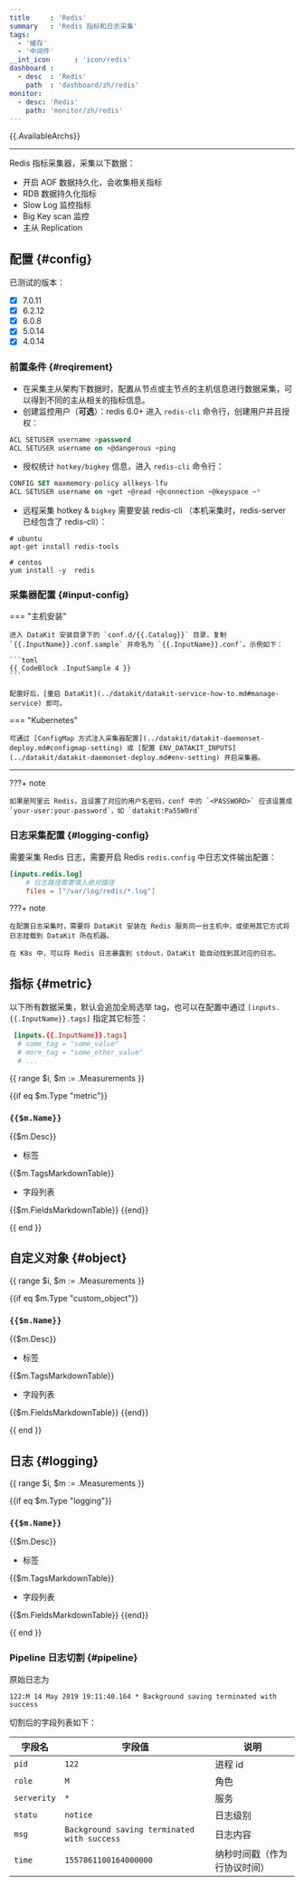 ```yaml
---
title     : 'Redis'
summary   : 'Redis 指标和日志采集'
tags:
  - '缓存'
  - '中间件'
__int_icon      : 'icon/redis'
dashboard :
  - desc  : 'Redis'
    path  : 'dashboard/zh/redis'
monitor:
  - desc: 'Redis'
    path: 'monitor/zh/redis'
---
```


{{.AvailableArchs}}

---

Redis 指标采集器，采集以下数据：

- 开启 AOF 数据持久化，会收集相关指标
- RDB 数据持久化指标
- Slow Log 监控指标
- Big Key scan 监控
- 主从 Replication

## 配置 {#config}

已测试的版本：

- [x] 7.0.11
- [x] 6.2.12
- [x] 6.0.8
- [x] 5.0.14
- [x] 4.0.14

### 前置条件 {#reqirement}

- 在采集主从架构下数据时，配置从节点或主节点的主机信息进行数据采集，可以得到不同的主从相关的指标信息。
- 创建监控用户（**可选**）：redis 6.0+ 进入 `redis-cli` 命令行，创建用户并且授权：

```sql
ACL SETUSER username >password
ACL SETUSER username on +@dangerous +ping
```

- 授权统计 `hotkey/bigkey` 信息，进入 `redis-cli` 命令行：

```sql
CONFIG SET maxmemory-policy allkeys-lfu
ACL SETUSER username on +get +@read +@connection +@keyspace ~*
```

- 远程采集 hotkey & `bigkey` 需要安装 redis-cli （本机采集时，redis-server 已经包含了 redis-cli）：

```shell
# ubuntu 
apt-get install redis-tools

# centos
yum install -y  redis
```

### 采集器配置 {#input-config}

<!-- markdownlint-disable MD046 -->
=== "主机安装"

    进入 DataKit 安装目录下的 `conf.d/{{.Catalog}}` 目录，复制 `{{.InputName}}.conf.sample` 并命名为 `{{.InputName}}.conf`。示例如下：
    
    ```toml
    {{ CodeBlock .InputSample 4 }}
    ```
    
    配置好后，[重启 DataKit](../datakit/datakit-service-how-to.md#manage-service) 即可。

=== "Kubernetes"

    可通过 [ConfigMap 方式注入采集器配置](../datakit/datakit-daemonset-deploy.md#configmap-setting) 或 [配置 ENV_DATAKIT_INPUTS](../datakit/datakit-daemonset-deploy.md#env-setting) 开启采集器。

---

???+ note

    如果是阿里云 Redis，且设置了对应的用户名密码，conf 中的 `<PASSWORD>` 应该设置成 `your-user:your-password`，如 `datakit:Pa55W0rd`
<!-- markdownlint-enable -->

### 日志采集配置 {#logging-config}

需要采集 Redis 日志，需要开启 Redis `redis.config` 中日志文件输出配置：

```toml
[inputs.redis.log]
    # 日志路径需要填入绝对路径
    files = ["/var/log/redis/*.log"]
```

<!-- markdownlint-disable MD046 -->
???+ note

    在配置日志采集时，需要将 DataKit 安装在 Redis 服务同一台主机中，或使用其它方式将日志挂载到 DataKit 所在机器。

    在 K8s 中，可以将 Redis 日志暴露到 stdout，DataKit 能自动找到其对应的日志。
<!-- markdownlint-enable -->

## 指标 {#metric}

以下所有数据采集，默认会追加全局选举 tag，也可以在配置中通过 `[inputs.{{.InputName}}.tags]` 指定其它标签：

``` toml
 [inputs.{{.InputName}}.tags]
  # some_tag = "some_value"
  # more_tag = "some_other_value"
  # ...
```

{{ range $i, $m := .Measurements }}

{{if eq $m.Type "metric"}}

### `{{$m.Name}}`

{{$m.Desc}}

- 标签

{{$m.TagsMarkdownTable}}

- 字段列表

{{$m.FieldsMarkdownTable}}
{{end}}

{{ end }}

## 自定义对象 {#object}

{{ range $i, $m := .Measurements }}

{{if eq $m.Type "custom_object"}}

### `{{$m.Name}}`

{{$m.Desc}}

- 标签

{{$m.TagsMarkdownTable}}

- 字段列表

{{$m.FieldsMarkdownTable}}
{{end}}

{{ end }}

## 日志 {#logging}

<!-- markdownlint-disable MD024 -->
{{ range $i, $m := .Measurements }}

{{if eq $m.Type "logging"}}

### `{{$m.Name}}`

{{$m.Desc}}

- 标签

{{$m.TagsMarkdownTable}}

- 字段列表

{{$m.FieldsMarkdownTable}}
{{end}}

{{ end }}
<!-- markdownlint-enable -->

### Pipeline 日志切割 {#pipeline}

原始日志为

```log
122:M 14 May 2019 19:11:40.164 * Background saving terminated with success
```

切割后的字段列表如下：

| 字段名      | 字段值                                      | 说明                         |
| ---         | ---                                         | ---                         |
| `pid`       | `122`                                       | 进程 id                      |
| `role`      | `M`                                         | 角色                         |
| `serverity` | `*`                                         | 服务                         |
| `statu`     | `notice`                                    | 日志级别                     |
| `msg`       | `Background saving terminated with success` | 日志内容                     |
| `time`      | `1557861100164000000`                       | 纳秒时间戳（作为行协议时间） |
